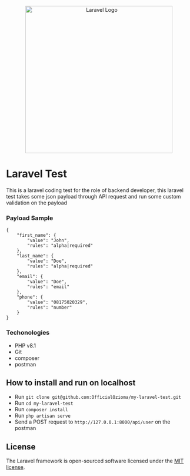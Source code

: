 <p align="center"><a href="https://laravel.com" target="_blank"><img src="https://raw.githubusercontent.com/laravel/art/master/logo-lockup/5%20SVG/2%20CMYK/1%20Full%20Color/laravel-logolockup-cmyk-red.svg" width="400" alt="Laravel Logo"></a></p>

# Laravel Test

This is a laravel coding test for the role of backend developer, this laravel test takes some json payload through API request and run some custom validation on the payload

### Payload Sample

```
{
    "first_name": {
        "value": "John",
        "rules": "alpha|required"
    },
    "last_name": {
        "value": "Doe",
        "rules": "alpha|required"
    },
    "email": {
        "value": "Doe",
        "rules": "email"
    },
    "phone": {
        "value": "08175020329",
        "rules": "number"
    }
}
```

### Techonologies

- PHP v8.1
- Git
- composer
- postman

## How to install and run on localhost

- Run `git clone git@github.com:OfficialOzioma/my-laravel-test.git`
- Run `cd my-laravel-test`
- Run `composer install`
- Run `php artisan serve`
- Send a POST request to `http://127.0.0.1:8000/api/user` on the postman

## License

The Laravel framework is open-sourced software licensed under the [MIT license](https://opensource.org/licenses/MIT).

